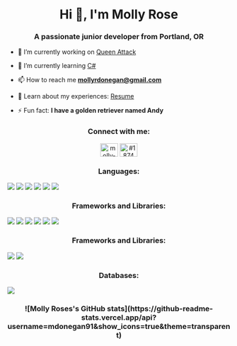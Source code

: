 <h1 align="center">Hi 👋, I'm Molly Rose</h1>
<h3 align="center">A passionate junior developer from Portland, OR</h3>

- 🔭 I’m currently working on [Queen Attack](https://github.com/mdonegan91/QueenAttack)

- 🌱 I’m currently learning [C#](https://github.com/mdonegan91/ScrabbleScorer)

- 📫 How to reach me **mollyrdonegan@gmail.com**

- 📄 Learn about my experiences: [Resume](https://drive.google.com/file/d/1gy27X7fgiIU-qfX4-JHjviWY1-ZRTW3F/view?usp=sharing)

- ⚡ Fun fact: **I have a golden retriever named Andy**

<h3 align="center">Connect with me:</h3>
<p align="center">
<a href="https://linkedin.com/in/molly-rose-donegan" target="blank"><img align="center" src="https://raw.githubusercontent.com/rahuldkjain/github-profile-readme-generator/master/src/images/icons/Social/linked-in-alt.svg" alt="molly-rose-donegan" height="30" width="40" /></a>
<a href="https://discord.gg/#1874" target="blank"><img align="center" src="https://raw.githubusercontent.com/rahuldkjain/github-profile-readme-generator/master/src/images/icons/Social/discord.svg" alt="#1874" height="30" width="40" /></a>
</p>

<h3 align="center">Languages:</h3>
<p>
  <img src="https://img.shields.io/badge/HTML5-E34F26?style=for-the-badge&logo=html5&logoColor=white" />
  <img src="https://img.shields.io/badge/CSS3-1572B6?style=for-the-badge&logo=css3&logoColor=white" />
  <img src="https://img.shields.io/badge/JavaScript-323330?style=for-the-badge&logo=javascript&logoColor=F7DF1E" />
  <img src="https://img.shields.io/badge/C%23-239120?style=for-the-badge&logo=c-sharp&logoColor=white" />
  <img src="https://img.shields.io/badge/Java-ED8B00?style=for-the-badge&logo=java&logoColor=white" />
  <img src="https://img.shields.io/badge/json-5E5C5C?style=for-the-badge&logo=json&logoColor=white" />
</p>

<h3 align="center">Frameworks and Libraries:</h3>
<p>
  <img src="https://img.shields.io/badge/Node.js-339933?style=for-the-badge&logo=nodedotjs&logoColor=white" />
  <img src="https://img.shields.io/badge/.NET-512BD4?style=for-the-badge&logo=dotnet&logoColor=white" />
  <img src="https://img.shields.io/badge/React-20232A?style=for-the-badge&logo=react&logoColor=61DAFB" />
  <img src="https://img.shields.io/badge/Bootstrap-563D7C?style=for-the-badge&logo=bootstrap&logoColor=white" />
  <img src="https://img.shields.io/badge/Tailwind_CSS-38B2AC?style=for-the-badge&logo=tailwind-css&logoColor=white" />
  <img src="https://img.shields.io/badge/jQuery-0769AD?style=for-the-badge&logo=jquery&logoColor=white" />
</p>

<h3 align="center">Frameworks and Libraries:</h3>
<p>
  <img src="https://img.shields.io/badge/Visual_Studio_Code-0078D4?style=for-the-badge&logo=visual%20studio%20code&logoColor=white" />
  <img src="https://img.shields.io/badge/sublime_text-%23575757.svg?&style=for-the-badge&logo=sublime-text&logoColor=important" />
</p>

<h3 align="center">Databases:</h3>
<p>
  <img src="https://img.shields.io/badge/MySQL-00000F?style=for-the-badge&logo=mysql&logoColor=white" />
</p>

<h3 align="center">
![Molly Roses's GitHub stats](https://github-readme-stats.vercel.app/api?username=mdonegan91&show_icons=true&theme=transparent)
<h3>

